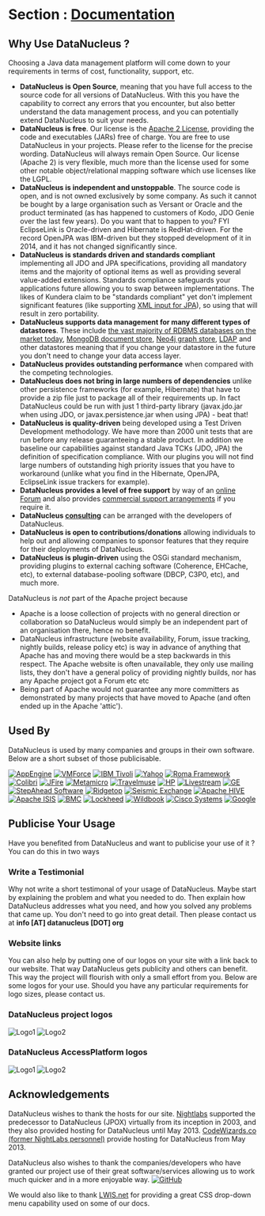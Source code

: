 <head><title>Usage</title></head>

# Section : [Documentation](index.html) 

## Why Use DataNucleus ?

Choosing a Java data management platform will come down to your requirements in terms of cost, functionality, support, etc.

* __DataNucleus is Open Source__, meaning that you have full access to the source code for all versions of DataNucleus. 
With this you have the capability to correct any errors that you encounter, but also better understand the data management process, 
and you can potentially extend DataNucleus to suit your needs.
* __DataNucleus is free__. Our license is the [Apache 2 License](license.html), providing the code and executables (JARs) free of charge. 
You are free to use DataNucleus in your projects. Please refer to the license for the precise wording. DataNucleus will always remain
Open Source. Our license (Apache 2) is very flexible, much more than the license used for some other notable object/relational mapping 
software which use licenses like the LGPL.
* __DataNucleus is independent and unstoppable__. The source code is open, and is not owned exclusively by some company. 
As such it cannot be bought by a large organisation such as Versant or Oracle and the product terminated (as has happened to customers of Kodo, JDO Genie over the last few years).
Do you want that to happen to you? FYI EclipseLink is Oracle-driven and Hibernate is RedHat-driven. 
For the record OpenJPA was IBM-driven but they stopped development of it in 2014, and it has not changed significantly since.
* __DataNucleus is standards driven and standards compliant__ implementing all JDO and JPA specifications, providing all 
mandatory items and the majority of optional items as well as providing several value-added extensions. Standards compliance safeguards
your applications future allowing you to swap between implementations. The likes of Kundera claim to be "standards compliant" yet don't implement
significant features (like supporting [XML input for JPA](https://github.com/impetus-opensource/Kundera/issues/276)), so using that will result in zero portability.
* __DataNucleus supports data management for many different types of datastores__. These include 
[the vast majority of RDBMS databases on the market today](http://github.com/datanucleus/datanucleus-rdbms),
[MongoDB document store](http://github.com/datanucleus/datanucleus-mongodb),
[Neo4j graph store](http://github.com/datanucleus/datanucleus-neo4j),
[LDAP](http://github.com/datanucleus/datanucleus-ldap) and other datastores meaning that if you change your datastore in the future 
you don't need to change your data access layer.
* __DataNucleus provides outstanding performance__ when compared with the competing technologies.
* __DataNucleus does not bring in large numbers of dependencies__ unlike other persistence frameworks (for example, Hibernate) that have 
to provide a zip file just to package all of their requirements up. In fact DataNucleus could be run with just 1 third-party library 
(javax.jdo.jar when using JDO, or javax.persistence.jar when using JPA) - beat that!
* __DataNucleus is quality-driven__ being developed using a Test Driven Development methodology. We have more than 2000 unit tests that 
are run before any release guaranteeing a stable product. In addition we baseline our capabilities against standard Java TCKs (JDO, JPA)
the definition of specification compliance. With our plugins you will not find large numbers of outstanding high priority issues that you have to workaround 
(unlike what you find in the Hibernate, OpenJPA, EclipseLink issue trackers for example).
* __DataNucleus provides a level of free support__ by way of an [online Forum](http://forum.datanucleus.org) and also provides 
[commercial support arrangements](http://www.datanucleus.org/support.html#support) if you require it.
* __DataNucleus [consulting](http://www.datanucleus.org/support.html#timebased_consulting)__ can be arranged with the developers of DataNucleus.
* __DataNucleus is open to contributions/donations__ allowing individuals to help out and allowing companies to sponsor features that 
they require for their deployments of DataNucleus.
* __DataNucleus is plugin-driven__ using the OSGi standard mechanism, providing plugins to external caching software (Coherence, EHCache, etc), 
to external database-pooling software (DBCP, C3P0, etc), and much more.


DataNucleus is _not_ part of the Apache project because

* Apache is a loose collection of projects with no general direction or collaboration so DataNucleus would simply be an independent part of an organisation there, hence no benefit.
* DataNucleus infrastructure (website availability, Forum, issue tracking, nightly builds, release policy etc) is way in advance of anything that Apache has and moving there would be a step 
backwards in this respect. The Apache website is often unavailable, they only use mailing lists, they don't have a general policy of providing nightly builds, nor has any Apache 
project got a Forum etc etc
* Being part of Apache would not guarantee any more committers as demonstrated by many projects that have moved to Apache (and often ended up in the Apache 'attic').




## Used By

DataNucleus is used by many companies and groups in their own software. Below are a short subset of those publicisable.

[![AppEngine](../images/usage/appengine.gif)](http://code.google.com/appengine/)
[![VMForce](../images/usage/vmforce.png)](http://www.vmforce.com/)
[![IBM Tivoli](../images/usage/tivoli.gif)](http://www.redbooks.ibm.com/abstracts/REDP4512.html?Open)
[![Yahoo](../images/companies/yahoo.gif)](http://www.yahoo.com)
[![Roma Framework](../images/usage/roma.jpg)](http://www.romaframework.org)
[![Colibri](../images/usage/colibri.jpg)](http://www.projectocolibri.com/)
[![JFire](../images/usage/jfire.png)](http://www.jfire.org)
[![Metamicro](http://www.datanucleus.com/images/companies/metamicro.jpg)](http://www.metamicro.com)
[![Travelmuse](http://www.datanucleus.org/images/companies/travelmuse.png)](http://www.travelmuse.com)
[![HP](http://www.datanucleus.org/images/companies/hp.jpg)](http://www.hp.com)
[![Livestream](http://www.datanucleus.org/images/companies/livestream.jpg)](http://www.livestream.com)
[![GE](http://www.datanucleus.org/images/companies/ge.png)](http://ge.geglobalresearch.com/)
[![StepAhead Software](../images/companies/stepahead.gif)](http://www.stepaheadsoftware.com)
[![Ridgetop](../images/companies/ridgetop.jpg)](http://www.ridgetop-group.com/)
[![Seismic Exchange](../images/companies/seismicexchange.gif)](http://www.seismicexchange.com/)
[![Apache HIVE](../images/companies/apache_hive.jpg)](http://hive.apache.org/)
[![Apache ISIS](../images/companies/apache_isis.png)](http://isis.apache.org/)
[![BMC](../images/companies/bmc.png)](http://www.bmc.com)
[![Lockheed](../images/companies/lockheed.png)](http://www.lockheedmartin.com/)
[![Wildbook](../images/companies/wildbook.jpg)](http://www.wildme.org/wildbook/)
[![Cisco Systems](../images/companies/cisco.png)](http://www.cisco.com)
[![Google](../images/companies/google.jpg)](http://www.google.com)


## Publicise Your Usage

Have you benefited from DataNucleus and want to publicise your use of it ? You can do this in two ways

### Write a Testimonial

Why not write a short testimonal of your usage of DataNucleus. Maybe start by explaining the problem and what you needed to do. 
Then explain how DataNucleus addresses what you need, and how you solved any problems that came up. You don't need to go into
great detail. Then please contact us at __info [AT] datanucleus [DOT] org__


### Website links

You can also help by putting one of our logos on your site with a link back to our website. That way DataNucleus gets publicity and others 
can benefit. This way the project will flourish with only a small effort from you. Below are some logos for your use.
Should you have any particular requirements for logo sizes, please contact us.

### DataNucleus project logos

![Logo1](../images/logos/DataNucleus16-150.jpg)
![Logo2](../images/logos/DataNucleus16-300.jpg)


### DataNucleus AccessPlatform logos

![Logo1](../images/logos/DataNucleus_AccessPlatform_40.jpg)
![Logo2](../images/logos/DataNucleus_AccessPlatform_85.jpg)


## Acknowledgements

DataNucleus wishes to thank the hosts for our site.
[Nightlabs](http://www.nightlabs.com) supported the predecessor to DataNucleus (JPOX) virtually from its inception in 2003, and they also provided hosting for 
DataNucleus until May 2013.
[CodeWizards.co (former NightLabs personnel)](http://www.codewizards.co) provide hosting for DataNucleus from May 2013.


DataNucleus also wishes to thank the companies/developers who have granted our project use of their great software/services allowing us to work much quicker and in a more enjoyable way.
[![GitHub](../images/GitHub-Mark-64px.png)](http://www.github.com)


We would also like to thank [LWIS.net](http://www.lwis.net/free-css-drop-down-menu/) for providing a great CSS drop-down menu capability used on some of our docs.

